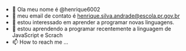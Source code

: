 - 👋 Ola meu nome é @henrique6002
- 👀 meu email de contato é henrique.silva.andrade@escola.pr.gov.br
- 🌱 estou interessado em aprender a programar novas linguagens.
- 💞️ estou aprendendo a programar recentemente a linguagem de JavaScript e Scrach
- 📫 How to reach me ...

<!---
henrique6002/henrique6002 is a ✨ special ✨ repository because its `README.md` (this file) appears on your GitHub profile.
You can click the Preview link to take a look at your changes.
--->
